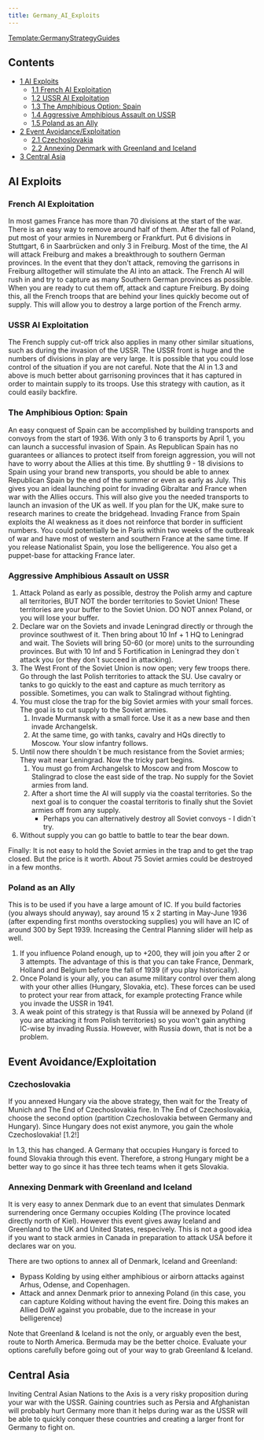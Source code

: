 ```yaml
---
title: Germany_AI_Exploits
---
```


[Template:GermanyStrategyGuides](/wiki/index.php?title=Template:GermanyStrategyGuides&action=edit&redlink=1 "Template:GermanyStrategyGuides (page does not exist)")

## Contents

- [1 AI Exploits](#AI_Exploits)
  - [1.1 French AI Exploitation](#French_AI_Exploitation)
  - [1.2 USSR AI Exploitation](#USSR_AI_Exploitation)
  - [1.3 The Amphibious Option: Spain](#The_Amphibious_Option:_Spain)
  - [1.4 Aggressive Amphibious Assault on USSR](#Aggressive_Amphibious_Assault_on_USSR)
  - [1.5 Poland as an Ally](#Poland_as_an_Ally)
- [2 Event Avoidance/Exploitation](#Event_Avoidance.2FExploitation)
  - [2.1 Czechoslovakia](#Czechoslovakia)
  - [2.2 Annexing Denmark with Greenland and Iceland](#Annexing_Denmark_with_Greenland_and_Iceland)
- [3 Central Asia](#Central_Asia)

## AI Exploits

### French AI Exploitation

In most games France has more than 70 divisions at the start of the war. There is an easy way to remove around half of them. After the fall of Poland, put most of your armies in Nuremberg or Frankfurt. Put 6 divisions in Stuttgart, 6 in Saarbrücken and only 3 in Freiburg. Most of the time, the AI will attack Freiburg and makes a breakthrough to southern German provinces. In the event that they don't attack, removing the garrisons in Freiburg alltogether will stimulate the AI into an attack. The French AI will rush in and try to capture as many Southern German provinces as possible. When you are ready to cut them off, attack and capture Freiburg. By doing this, all the French troops that are behind your lines quickly become out of supply. This will allow you to destroy a large portion of the French army.

### USSR AI Exploitation

The French supply cut-off trick also applies in many other similar situations, such as during the invasion of the USSR. The USSR front is huge and the numbers of divisions in play are very large. It is possible that you could lose control of the situation if you are not careful. Note that the AI in 1.3 and above is much better about garrisoning provinces that it has captured in order to maintain supply to its troops. Use this strategy with caution, as it could easily backfire.

### The Amphibious Option: Spain

An easy conquest of Spain can be accomplished by building transports and convoys from the start of 1936. With only 3 to 6 transports by April 1, you can launch a successful invasion of Spain. As Republican Spain has no guarantees or alliances to protect itself from foreign aggression, you will not have to worry about the Allies at this time. By shuttling 9 - 18 divisions to Spain using your brand new transports, you should be able to annex Republican Spain by the end of the summer or even as early as July. This gives you an ideal launching point for invading Gibraltar and France when war with the Allies occurs. This will also give you the needed transports to launch an invasion of the UK as well. If you plan for the UK, make sure to research marines to create the bridgehead. Invading France from Spain exploits the AI weakness as it does not reinforce that border in sufficient numbers. You could potentially be in Paris within two weeks of the outbreak of war and have most of western and southern France at the same time. If you release Nationalist Spain, you lose the belligerence. You also get a puppet-base for attacking France later.

### Aggressive Amphibious Assault on USSR

1.  Attack Poland as early as possible, destroy the Polish army and capture all territories, BUT NOT the border territories to Soviet Union! These territories are your buffer to the Soviet Union. DO NOT annex Poland, or you will lose your buffer.
2.  Declare war on the Soviets and invade Leningrad directly or through the province southwest of it. Then bring about 10 Inf + 1 HQ to Leningrad and wait. The Soviets will bring 50-60 (or more) units to the surrounding provinces. But with 10 Inf and 5 Fortification in Leningrad they don´t attack you (or they don´t succeed in attacking).
3.  The West Front of the Soviet Union is now open; very few troops there. Go through the last Polish territories to attack the SU. Use cavalry or tanks to go quickly to the east and capture as much territory as possible. Sometimes, you can walk to Stalingrad without fighting.
4.  You must close the trap for the big Soviet armies with your small forces. The goal is to cut supply to the Soviet armies.
    1.  Invade Murmansk with a small force. Use it as a new base and then invade Archangelsk.
    2.  At the same time, go with tanks, cavalry and HQs directly to Moscow. Your slow infantry follows.
5.  Until now there shouldn´t be much resistance from the Soviet armies; They wait near Leningrad. Now the tricky part begins.
    1.  You must go from Archangelsk to Moscow and from Moscow to Stalingrad to close the east side of the trap. No supply for the Soviet armies from land.
    2.  After a short time the AI will supply via the coastal territories. So the next goal is to conquer the coastal territoris to finally shut the Soviet armies off from any supply.
        - Perhaps you can alternatively destroy all Soviet convoys - I didn´t try.
6.  Without supply you can go battle to battle to tear the bear down.

Finally: It is not easy to hold the Soviet armies in the trap and to get the trap closed. But the price is it worth. About 75 Soviet armies could be destroyed in a few months.

### Poland as an Ally

This is to be used if you have a large amount of IC. If you build factories (you always should anyway), say around 15 x 2 starting in May-June 1936 (after expending first months overstocking supplies) you will have an IC of around 300 by Sept 1939. Increasing the Central Planning slider will help as well.

1.  If you influence Poland enough, up to +200, they will join you after 2 or 3 attempts. The advantage of this is that you can take France, Denmark, Holland and Belgium before the fall of 1939 (if you play historically).
2.  Once Poland is your ally, you can asume military control over them along with your other allies (Hungary, Slovakia, etc). These forces can be used to protect your rear from attack, for example protecting France while you invade the USSR in 1941.
3.  A weak point of this strategy is that Russia will be annexed by Poland (if you are attacking it from Polish territories) so you won't gain anything IC-wise by invading Russia. However, with Russia down, that is not be a problem.

## Event Avoidance/Exploitation

### Czechoslovakia

If you annexed Hungary via the above strategy, then wait for the Treaty of Munich and The End of Czechoslovakia fire. In The End of Czechoslovakia, choose the second option (partition Czechoslovakia between Germany and Hungary). Since Hungary does not exist anymore, you gain the whole Czechoslovakia! \[1.2!\]

In 1.3, this has changed. A Germany that occupies Hungary is forced to found Slovakia through this event. Therefore, a strong Hungary might be a better way to go since it has three tech teams when it gets Slovakia.

### Annexing Denmark with Greenland and Iceland

It is very easy to annex Denmark due to an event that simulates Denmark surrendering once Germany occupies Kolding (The province located directly north of Kiel). However this event gives away Iceland and Greenland to the UK and United States, respecively. This is not a good idea if you want to stack armies in Canada in preparation to attack USA before it declares war on you.

There are two options to annex all of Denmark, Iceland and Greenland:

- Bypass Kolding by using either amphibious or airborn attacks against Arhus, Odense, and Copenhagen.
- Attack and annex Denmark prior to annexing Poland (in this case, you can capture Kolding without having the event fire. Doing this makes an Allied DoW against you probable, due to the increase in your belligerence)

Note that Greenland & Iceland is not the only, or arguably even the best, route to North America. Bermuda may be the better choice. Evaluate your options carefully before going out of your way to grab Greenland & Iceland.

## Central Asia

Inviting Central Asian Nations to the Axis is a very risky proposition during your war with the USSR. Gaining countries such as Persia and Afghanistan will probably hurt Germany more than it helps during war as the USSR will be able to quickly conquer these countries and creating a larger front for Germany to fight on.
